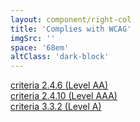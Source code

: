 ```yaml
---
layout: component/right-col
title: 'Complies with WCAG'
imgSrc: ''
space: '68em'
altClass: 'dark-block'
---
```


[criteria 2.4.6 (Level AA)](#)  
[criteria 2.4.10 (Level AAA)](#)  
[criteria 3.3.2 (Level A)](#)